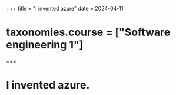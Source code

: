 +++
title = "I invented azure"
date = 2024-04-11
# taxonomies.course = ["Software engineering 1"]
+++

# I invented azure.
